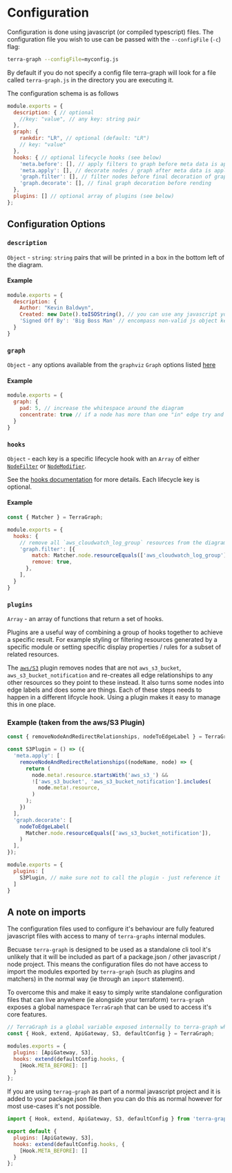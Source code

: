 # Configuration

Configuration is done using javascript (or compiled typescript) files. The configuration file you wish to use can be passed with the `--configFile` (`-c`) flag:

```bash
terra-graph --configFile=myconfig.js
```

By default if you do not specify a config file terra-graph will look for a file called `terra-graph.js` in the directory you are executing it.

The configuration schema is as follows

```javascript
module.exports = {
  description: { // optional
    //key: "value", // any key: string pair
  },
  graph: {
    rankdir: "LR", // optional (default: "LR")
    // key: "value"
  },
  hooks: { // optional lifecycle hooks (see below)
    'meta.before': [], // apply filters to graph before meta data is applied to nodes
    'meta.apply': [], // decorate nodes / graph after meta data is applied to nodes
    'graph.filter': [], // filter nodes before final decoration of graph (meta data is available to use to filter)
    'graph.decorate': [], // final graph decoration before rending
  },
  plugins: [] // optional array of plugins (see below)
};
```

## Configuration Options

### `description`

`Object` - `string`: `string` pairs that will be printed in a box in the bottom left of the diagram.

#### Example

```javascript
module.exports = {
  description: {
    Author: "Kevin Baldwyn",
    Created: new Date().toISOString(), // you can use any javascript you like to create the value
    'Signed Off By': 'Big Boss Man' // encompass non-valid js object keys with quotes
  }
}
```

### `graph`

`Object` - any options available from the `graphviz` `Graph` options listed [here](https://graphviz.org/docs/graph/)

#### Example

```javascript
module.exports = {
  graph: {
    pad: 5, // increase the whitespace around the diagram
    concentrate: true // if a node has more than one "in" edge try and concentrate them into one edge (potentially makes it more readable in the case of lots of edges)
  }
}
```

### `hooks`

`Object` - each key is a specific lifecycle hook with an `Array` of either [`NodeFilter`](../src/Nodes/Filter.ts) or [`NodeModifier`](../src/Nodes/Modifier.ts).

See the [hooks documentation](./hooks.md) for more details. Each lifecycle key is optional.

#### Example

```javascript
const { Matcher } = TerraGraph;

module.exports = {
  hooks: {
    // remove all `aws_cloudwatch_log_group` resources from the diagram
    'graph.filter': [{
        match: Matcher.node.resourceEquals(['aws_cloudwatch_log_group']),
        remove: true,
      },
    ],
  }
}
```

### `plugins`

`Array` - an array of functions that return a set of hooks.

Plugins are a useful way of combining a group of hooks together to achieve a specific result. For example styling or filtering resources generated by a specific module or setting specific display properties / rules for a subset of related resources.

The [`aws/S3`](../src/Graph/Plugins/aws/S3.ts) plugin removes nodes that are not `aws_s3_bucket`, `aws_s3_bucket_notification` and re-creates all edge relationships to any other resources so they point to these instead. It also turns some nodes into edge labels and does some are things. Each of these steps needs to happen in a different lifcycle hook. Using a plugin makes it easy to manage this in one place.

### Example (taken from the aws/S3 Plugin)

```javascript
const { removeNodeAndRedirectRelationships, nodeToEdgeLabel } = TerraGraph;

const S3Plugin = () => ({
  'meta.apply': [
    removeNodeAndRedirectRelationships((nodeName, node) => {
      return (
        node.meta!.resource.startsWith('aws_s3_') &&
        !['aws_s3_bucket', 'aws_s3_bucket_notification'].includes(
          node.meta!.resource,
        )
      );
    })
  ],
  'graph.decorate': [
    nodeToEdgeLabel(
      Matcher.node.resourceEquals(['aws_s3_bucket_notification']),
    )
  ],
});

module.exports = {
  plugins: [
    S3Plugin, // make sure not to call the plugin - just reference it
  ]
}
```

## A note on imports

The configuration files used to configure it's behaviour are fully featured javascript files with access to many of `terra-graphs` internal modules.

Becuase `terra-graph` is designed to be used as a standalone cli tool it's unlikely that it will be included as part of a package.json / other javascript / node project. This means the configuration files do not have access to import the modules exported by `terra-graph` (such as plugins and matchers) in the normal way (ie through an `import` statement).

To overcome this and make it easy to simply write standalone configuration files that can live anywhere (ie alongside your terraform) `terra-graph` exposes a global namespace `TerraGraph` that can be used to access it's core features.

```javascript
// TerraGraph is a global variable exposed internally to terra-graph which means when the cionfiguration is loaded it has access to these properties
const { Hook, extend, ApiGateway, S3, defaultConfig } = TerraGraph;

modules.exports = {
  plugins: [ApiGateway, S3],
  hooks: extend(defaultConfig.hooks, {
    [Hook.META_BEFORE]: []
  }
};
```

If you are using `terrag-graph` as part of a normal javascript project and it is added to your package.json file then you can do this as normal however for most use-cases it's not possible.

```javascript
import { Hook, extend, ApiGateway, S3, defaultConfig } from 'terra-graph';

export default {
  plugins: [ApiGateway, S3],
  hooks: extend(defaultConfig.hooks, {
    [Hook.META_BEFORE]: []
  }
};
```
